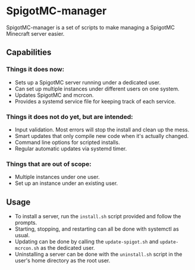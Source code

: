 # SpigotMC-manager
SpigotMC-manager is a set of scripts to make managing a SpigotMC Minecraft server easier.

## Capabilities

### Things it does now:
* Sets up a SpigotMC server running under a dedicated user.
* Can set up multiple instances under different users on one system.
* Updates SpigotMC and mcrcon.
* Provides a systemd service file for keeping track of each service.

### Things it does not do yet, but are intended:
* Input validation. Most errors will stop the install and clean up the mess.
* Smart updates that only compile new code when it's actually changed.
* Command line options for scripted installs.
* Regular automatic updates via systemd timer.

### Things that are out of scope:
* Multiple instances under one user.
* Set up an instance under an existing user.

## Usage
* To install a server, run the `install.sh` script provided and follow the prompts.
* Starting, stopping, and restarting can all be done with systemctl as usual.
* Updating can be done by calling the `update-spigot.sh` and `update-mcrcon.sh` as the dedicated user.
* Uninstalling a server can be done with the `uninstall.sh` script in the user's home directory as
    the root user.
